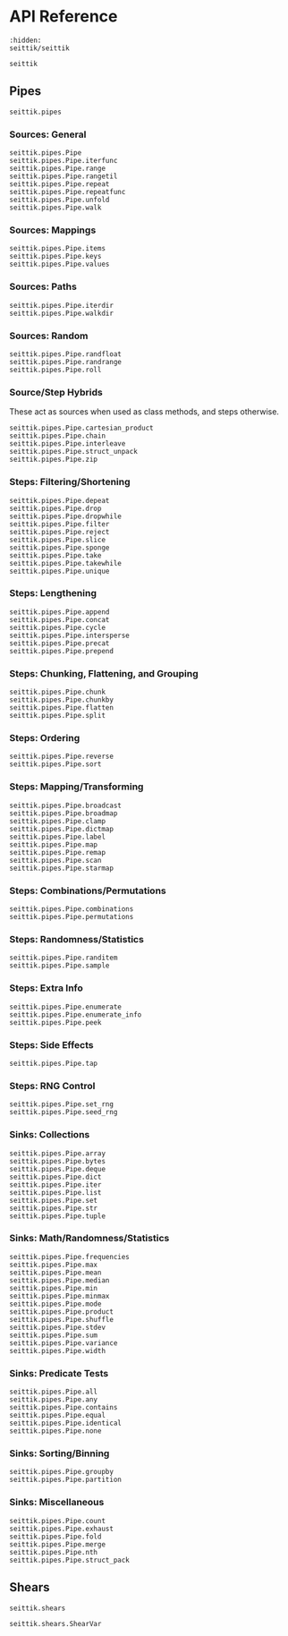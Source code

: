 # API Reference

```{toctree}
:hidden:
seittik/seittik
```

```{autodoc2-summary}
seittik
```

## Pipes

```{autodoc2-summary}
seittik.pipes
```

### Sources: General

```{autodoc2-summary}
seittik.pipes.Pipe
seittik.pipes.Pipe.iterfunc
seittik.pipes.Pipe.range
seittik.pipes.Pipe.rangetil
seittik.pipes.Pipe.repeat
seittik.pipes.Pipe.repeatfunc
seittik.pipes.Pipe.unfold
seittik.pipes.Pipe.walk
```

### Sources: Mappings

```{autodoc2-summary}
seittik.pipes.Pipe.items
seittik.pipes.Pipe.keys
seittik.pipes.Pipe.values
```

### Sources: Paths

```{autodoc2-summary}
seittik.pipes.Pipe.iterdir
seittik.pipes.Pipe.walkdir
```

### Sources: Random

```{autodoc2-summary}
seittik.pipes.Pipe.randfloat
seittik.pipes.Pipe.randrange
seittik.pipes.Pipe.roll
```

### Source/Step Hybrids

These act as sources when used as class methods, and steps otherwise.

```{autodoc2-summary}
seittik.pipes.Pipe.cartesian_product
seittik.pipes.Pipe.chain
seittik.pipes.Pipe.interleave
seittik.pipes.Pipe.struct_unpack
seittik.pipes.Pipe.zip
```

### Steps: Filtering/Shortening

```{autodoc2-summary}
seittik.pipes.Pipe.depeat
seittik.pipes.Pipe.drop
seittik.pipes.Pipe.dropwhile
seittik.pipes.Pipe.filter
seittik.pipes.Pipe.reject
seittik.pipes.Pipe.slice
seittik.pipes.Pipe.sponge
seittik.pipes.Pipe.take
seittik.pipes.Pipe.takewhile
seittik.pipes.Pipe.unique
```

### Steps: Lengthening

```{autodoc2-summary}
seittik.pipes.Pipe.append
seittik.pipes.Pipe.concat
seittik.pipes.Pipe.cycle
seittik.pipes.Pipe.intersperse
seittik.pipes.Pipe.precat
seittik.pipes.Pipe.prepend
```

### Steps: Chunking, Flattening, and Grouping

```{autodoc2-summary}
seittik.pipes.Pipe.chunk
seittik.pipes.Pipe.chunkby
seittik.pipes.Pipe.flatten
seittik.pipes.Pipe.split
```

### Steps: Ordering

```{autodoc2-summary}
seittik.pipes.Pipe.reverse
seittik.pipes.Pipe.sort
```

### Steps: Mapping/Transforming

```{autodoc2-summary}
seittik.pipes.Pipe.broadcast
seittik.pipes.Pipe.broadmap
seittik.pipes.Pipe.clamp
seittik.pipes.Pipe.dictmap
seittik.pipes.Pipe.label
seittik.pipes.Pipe.map
seittik.pipes.Pipe.remap
seittik.pipes.Pipe.scan
seittik.pipes.Pipe.starmap
```

### Steps: Combinations/Permutations

```{autodoc2-summary}
seittik.pipes.Pipe.combinations
seittik.pipes.Pipe.permutations
```

### Steps: Randomness/Statistics

```{autodoc2-summary}
seittik.pipes.Pipe.randitem
seittik.pipes.Pipe.sample
```

### Steps: Extra Info

```{autodoc2-summary}
seittik.pipes.Pipe.enumerate
seittik.pipes.Pipe.enumerate_info
seittik.pipes.Pipe.peek
```

### Steps: Side Effects

```{autodoc2-summary}
seittik.pipes.Pipe.tap
```

### Steps: RNG Control

```{autodoc2-summary}
seittik.pipes.Pipe.set_rng
seittik.pipes.Pipe.seed_rng
```

### Sinks: Collections

```{autodoc2-summary}
seittik.pipes.Pipe.array
seittik.pipes.Pipe.bytes
seittik.pipes.Pipe.deque
seittik.pipes.Pipe.dict
seittik.pipes.Pipe.iter
seittik.pipes.Pipe.list
seittik.pipes.Pipe.set
seittik.pipes.Pipe.str
seittik.pipes.Pipe.tuple
```

### Sinks: Math/Randomness/Statistics

```{autodoc2-summary}
seittik.pipes.Pipe.frequencies
seittik.pipes.Pipe.max
seittik.pipes.Pipe.mean
seittik.pipes.Pipe.median
seittik.pipes.Pipe.min
seittik.pipes.Pipe.minmax
seittik.pipes.Pipe.mode
seittik.pipes.Pipe.product
seittik.pipes.Pipe.shuffle
seittik.pipes.Pipe.stdev
seittik.pipes.Pipe.sum
seittik.pipes.Pipe.variance
seittik.pipes.Pipe.width
```

### Sinks: Predicate Tests

```{autodoc2-summary}
seittik.pipes.Pipe.all
seittik.pipes.Pipe.any
seittik.pipes.Pipe.contains
seittik.pipes.Pipe.equal
seittik.pipes.Pipe.identical
seittik.pipes.Pipe.none
```

### Sinks: Sorting/Binning

```{autodoc2-summary}
seittik.pipes.Pipe.groupby
seittik.pipes.Pipe.partition
```

### Sinks: Miscellaneous

```{autodoc2-summary}
seittik.pipes.Pipe.count
seittik.pipes.Pipe.exhaust
seittik.pipes.Pipe.fold
seittik.pipes.Pipe.merge
seittik.pipes.Pipe.nth
seittik.pipes.Pipe.struct_pack
```

## Shears

```{autodoc2-summary}
seittik.shears
```

```{autodoc2-summary}
seittik.shears.ShearVar
```

